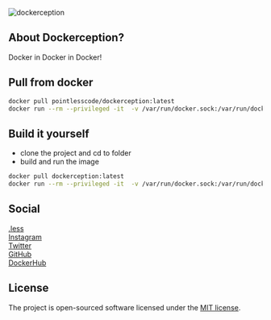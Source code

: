 ![dockerception](https://github.com/pointless-code/dockerception/assets/18129171/0c7e016a-638f-4c68-9059-e099deb9ccc9)

## About Dockerception?

Docker in Docker in Docker!

## Pull from docker

```bash
docker pull pointlesscode/dockerception:latest
docker run --rm --privileged -it  -v /var/run/docker.sock:/var/run/docker.sock pointlesscode/dockerception
```

## Build it yourself
- clone the project and cd to folder
- build and run the image
```bash
docker pull dockerception:latest
docker run --rm --privileged -it  -v /var/run/docker.sock:/var/run/docker.sock dockerception
```

## Social

<a href="https://pointlesscode.dev/">.less</a><br>
<a href="https://www.instagram.com/pointlesscode">Instagram</a><br>
<a href="https://x.com/pointlessCodes">Twitter</a><br>
<a href="https://github.com/pointless-code">GitHub</a><br>
<a href="https://hub.docker.com/u/pointlesscode">DockerHub</a>

## License

The project is open-sourced software licensed under the [MIT license](https://opensource.org/licenses/MIT).

